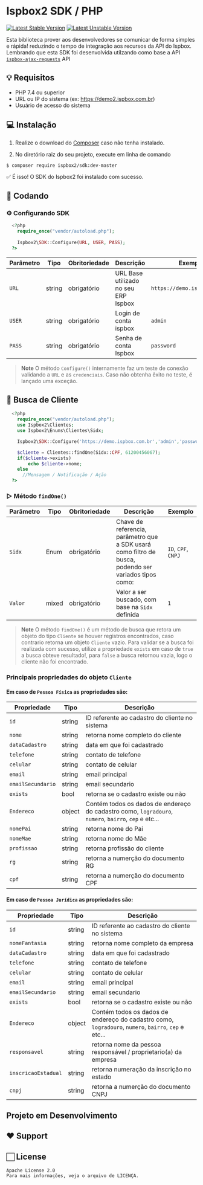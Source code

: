 # Ispbox2 SDK / PHP

[![Latest Stable Version](http://poser.pugx.org/ispbox2/sdk/v)](https://packagist.org/packages/ispbox2/sdk)
[![Latest Unstable Version](http://poser.pugx.org/ispbox2/sdk/v/unstable)](https://packagist.org/packages/ispbox2/sdk)

Esta biblioteca prover aos desenvolvedores se comunicar de forma simples e rápida! reduzindo o tempo de integração aos recursos da API do Ispbox.
Lembrando que esta SDK foi desenvolvida utilzando como base a API [`ispbox-ajax-requests`](https://github.com/duoboxbr/ispbox-ajax-requests) API

## 💡 Requisitos

- PHP 7.4 ou superior
- URL ou IP do sistema (ex: https://demo2.ispbox.com.br)
- Usuário de acesso do sistema

## 💻 Instalação 

1. Realize o download do [Composer](https://getcomposer.org/doc/00-intro.md) caso não tenha instalado.

2. No diretório raiz do seu projeto, execute em linha de comando
```
$ composer require ispbox2/sdk:dev-master
```

✅ É isso! O SDK do Ispbox2 foi instalado com sucesso.

## 🌟 Codando
  
  ### ⚙️ Configurando SDK
  ```php
    <?php
      require_once("vendor/autoload.php");
      
      Ispbox2\SDK::Configure(URL, USER, PASS);
    ?>
  ```
  | Parâmetro | Tipo | Obritoriedade | Descrição | Exemplo
  |---|---|---|---|---|
  | `URL` | string | obrigatório | URL Base utilizado no seu ERP Ispbox | `https://demo.ispbox.com.br` |
  | `USER` | string | obrigatório | Login de conta ispbox | `admin` |
  | `PASS` | string | obrigatório | Senha de conta Ispbox | `password` |

  > **Note** O método `Configure()`  internamente faz um teste de conexão validando a `URL` e as `credenciais`.
  > Caso não obtenha êxito no teste, é lançado uma exceção.

  ## 🔎 Busca de Cliente
  ```php
    <?php
      require_once("vendor/autoload.php");
      use Ispbox2\Clientes;
      use Ispbox2\Enums\Clientes\Sidx;

      Ispbox2\SDK::Configure('https://demo.ispbox.com.br','admin','password');

      $cliente = Clientes::findOne(Sidx::CPF, 61200456067);
      if($cliente->exists)
          echo $cliente->nome;
      else
        //Mensagem / Notificação / Ação
    ?>
  ```
  ### ▷ Método `findOne()`
  | Parâmetro | Tipo | Obritoriedade | Descrição | Exemplo |
  |---|---|---|---|---|
  | `Sidx` | Enum | obrigatório | Chave de referencia, parâmetro que a SDK usará como filtro de busca, podendo ser variados tipos como: | `ID`, `CPF`, `CNPJ` |
  | `Valor` | mixed | obrigatório | Valor a ser buscado, com base na `Sidx` definida | `1` |

  > **Note** O método `findOne()` é um método de busca que retora um objeto do tipo `Cliente` se houver registros encontrados, caso contrario retorna um objeto `Cliente` vazio.
  > Para validar se a busca foi realizada com sucesso, utilize a propriedade `exists` em caso de `true` a busca obteve resultado!, para `false` a busca retornou vazia, logo o cliente não foi encontrado.

  ### Principais propriedades do objeto `Cliente`
  #### Em caso de `Pessoa Física` as propriedades são:
  
  | Propriedade | Tipo  | Descrição |
  |---|---|---|
  | `id` | string | ID referente ao cadastro do cliente no sistema |
  | `nome` | string | retorna nome completo do cliente |
  | `dataCadastro` | string | data em que foi cadastrado |
  | `telefone` | string | contato de telefone |
  | `celular` | string | contato de celular |
  | `email` | string | email principal|
  | `emailSecundario` | string | email secundario |
  | `exists` | bool | retorna se o cadastro existe ou não |
  | `Endereco` | object | Contém todos os dados de endereço do cadastro como, `logradouro`, `numero`, `bairro`, `cep`  e etc...|
  | `nomePai` | string | retorna nome do Pai |
  | `nomeMae` | string | retorna nome do Mãe |
  | `profissao` | string | retorna profissão do cliente |
  | `rg` | string | retorna a numerção do documento RG |
  | `cpf` | string | retorna a numerção do documento CPF |
  
  #### Em caso de `Pessoa Jurídica` as propriedades são:
  
  | Propriedade | Tipo  | Descrição |
  |---|---|---|
  | `id` | string | ID referente ao cadastro do cliente no sistema |
  | `nomeFantasia` | string | retorna nome completo da empresa |
  | `dataCadastro` | string | data em que foi cadastrado |
  | `telefone` | string | contato de telefone |
  | `celular` | string | contato de celular |
  | `email` | string | email principal|
  | `emailSecundario` | string | email secundario |
  | `exists` | bool | retorna se o cadastro existe ou não |
  | `Endereco` | object | Contém todos os dados de endereço do cadastro como, `logradouro`, `numero`, `bairro`, `cep`  e etc...|
  | `responsavel` | string | retorna nome da pessoa responsável / proprietario(a) da empresa |
  | `inscricaoEstadual` | string | retorna numeração da inscrição no estado |
  | `cnpj` | string | retorna a numerção do documento CNPJ |
  
##  Projeto em Desenvolvimento 

## ❤️ Support 

## 🏻 License 
```
Apache License 2.0
Para mais informações, veja o arquivo de LICENÇA.
```